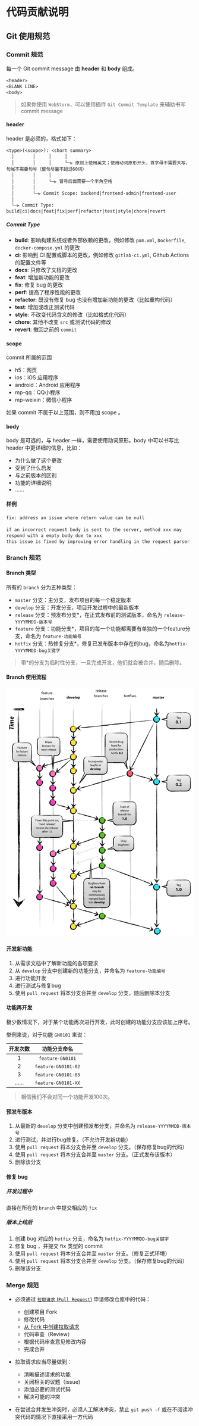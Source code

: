 # 代码贡献说明

## Git 使用规范

### Commit 规范

每一个 Git commit message 由 **header** 和 **body** 组成。

```
<header>
<BLANK LINE>
<body>
```

>  如果你使用 `WebStorm`，可以使用插件 `Git Commit Template` 来辅助书写 commit message 

#### **header**

header 是必须的，格式如下：

```
<type>(<scope>): <short summary>
  │       │     │     │
  │       │     │     └─⫸ 原则上使用英文；使用动词原形开头，首字母不需要大写，句尾不需要句号（整句尽量不超过60词）
  │       │     │ 
  │       │     └─⫸ 冒号后面需要一个半角空格
  │       │ 
  │       └─⫸ Commit Scope: backend|frontend-admin|frontend-user
  │
  └─⫸ Commit Type: build|ci|docs|feat|fix|perf|refactor|test|style|chore|revert
```

##### Commit Type

* **build**: 影响构建系统或者外部依赖的更改，例如修改 `pom.xml`, `Dockerfile`, `docker-compose.yml` 的更改
* **ci**: 影响到 CI 配置或脚本的更改，例如修改 `gitlab-ci.yml`, Github Actions 的配置文件等
* **docs**: 只修改了文档的更改
* **feat**: 增加新功能的更改
* **fix**: 修复 bug  的更改
* **perf**: 提高了程序性能的更改
* **refactor**: 既没有修复 bug 也没有增加新功能的更改（比如重构代码）
* **test**: 增加或改正测试代码
* **style**: 不改变代码含义的修改（比如格式化代码）
* **chore**: 其他不改变 `src` 或测试代码的修改
* **revert**: 撤回之前的 `commit`

#### scope

commit 所属的范围

- h5：网页
- ios：iOS 应用程序
- android：Android 应用程序
- mp-qq：QQ小程序
- mp-weixin：微信小程序

如果 commit 不属于以上范围，则不用加 scope 。
#### body

body 是可选的，与 header 一样，需要使用动词原形。body 中可以书写比 header 中更详细的信息，比如：

- 为什么做了这个更改
- 受到了什么启发
- 与之前版本的区别
- 功能的详细说明
- ……

#### 样例

```
fix: address an issue where return value can be null

if an incorrect request body is sent to the server, method xxx may respond with a empty body due to xxx
this issue is fixed by improving error handling in the request parser
```

### Branch 规范

#### Branch 类型

 所有的 `branch` 分为五种类型：

- `master` 分支：主分支，发布项目的每一个稳定版本
- `develop` 分支：开发分支，项目开发过程中的最新版本
- `release` 分支：预发布分支*，在正式发布前的测试版本，命名为 `release-YYYYMMDD-版本号` 
- `feature` 分支：功能分支*，项目的每一个功能都需要有单独的一个feature分支，命名为 `feature-功能编号` 
- `hotfix` 分支：热修复分支*，修复已发布版本中存在的bug，命名为`hotfix-YYYYMMDD-bug关键字`

> 带*的分支为临时性分支，一旦完成开发，他们就会被合并，随后删除。

#### Branch 使用流程

![branches](images/branches.webp)

#### 开发新功能

1. 从需求文档中了解新功能的各项要求
2. 从 `develop` 分支中创建新的功能分支，并命名为 `feature-功能编号` 
3. 进行功能开发
4. 进行测试与修复bug
5. 使用 `pull request` 将本分支合并至 `develop` 分支，随后删除本分支

#### 功能再开发

极少数情况下，对于某个功能再次进行开发，此时创建的功能分支应该加上序号。

举例来说，对于功能 `GN0101` 来说：

| 开发次数 |    功能分支命名     |
| :------: | :-----------------: |
|    1     |  `feature-GN0101`   |
|    2     | `feature-GN0101-02` |
|    3     | `feature-GN0101-03` |
|    ……    | `feature-GN0101-XX` |

> 相信我们不会对同一个功能开发100次。

#### 预发布版本

1. 从最新的 `develop` 分支中创建预发布分支，并命名为 `release-YYYYMMDD-版本号` 
2. 进行测试，并进行bug修复。（不允许开发新功能）
3. 使用 `pull request` 将本分支合并至 `develop` 分支。（保存修复bug的代码）
4. 使用 `pull request` 将本分支合并至 `master` 分支。（正式发布该版本）
5. 删除该分支

#### 修复 bug

##### 开发过程中

直接在所在的 `branch` 中提交相应的 `fix` 

##### 版本上线后

1. 创建 bug 对应的 `hotfix` 分支，命名为 `hotfix-YYYYMMDD-bug关键字` 
2. 修复 bug ，并提交 fix 类型的 commit
3. 使用 `pull request` 将本分支合并至 `master` 分支。（修复正式环境）
4. 使用 `pull request` 将本分支合并至 `develop` 分支。（保存修复bug的代码）
5. 删除该分支

### Merge 规范

- 必须通过 [`拉取请求` (`Pull Request`)](https://docs.github.com/cn/pull-requests/collaborating-with-pull-requests/proposing-changes-to-your-work-with-pull-requests/about-pull-requests) 申请修改仓库中的代码：
  - 创建项目 Fork
  - 修改代码
  - [从 Fork 中创建拉取请求](https://docs.github.com/cn/pull-requests/collaborating-with-pull-requests/proposing-changes-to-your-work-with-pull-requests/creating-a-pull-request-from-a-fork)
  - 代码审查（Review）
  - 根据代码审查意见修改内容
  - 完成合并

- 拉取请求应当尽量做到：
  - 清晰描述请求的功能
  - 关闭相关的议题（issue)
  - 添加必要的测试代码
  - 解决可能的冲突

- 在尝试合并发生冲突时，必须人工解决冲突，禁止 `git push -f` 或在不阅读冲突代码的情况下直接采用一方代码

